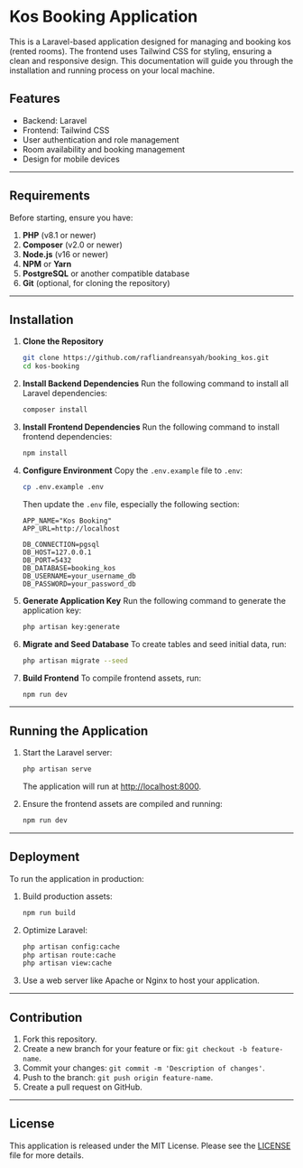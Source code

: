 # Kos Booking Application

This is a Laravel-based application designed for managing and booking kos (rented rooms). The frontend uses Tailwind CSS for styling, ensuring a clean and responsive design. This documentation will guide you through the installation and running process on your local machine.

## Features
- Backend: Laravel
- Frontend: Tailwind CSS
- User authentication and role management
- Room availability and booking management
- Design for mobile devices

---

## Requirements

Before starting, ensure you have:

1. **PHP** (v8.1 or newer)
2. **Composer** (v2.0 or newer)
3. **Node.js** (v16 or newer)
4. **NPM** or **Yarn**
5. **PostgreSQL** or another compatible database
6. **Git** (optional, for cloning the repository)

---

## Installation

1. **Clone the Repository**
   ```bash
   git clone https://github.com/rafliandreansyah/booking_kos.git
   cd kos-booking
   ```

2. **Install Backend Dependencies**
   Run the following command to install all Laravel dependencies:
   ```bash
   composer install
   ```

3. **Install Frontend Dependencies**
   Run the following command to install frontend dependencies:
   ```bash
   npm install
   ```

4. **Configure Environment**
   Copy the `.env.example` file to `.env`:
   ```bash
   cp .env.example .env
   ```
   Then update the `.env` file, especially the following section:
   ```env
   APP_NAME="Kos Booking"
   APP_URL=http://localhost

   DB_CONNECTION=pgsql
   DB_HOST=127.0.0.1
   DB_PORT=5432
   DB_DATABASE=booking_kos
   DB_USERNAME=your_username_db
   DB_PASSWORD=your_password_db
   ```

5. **Generate Application Key**
   Run the following command to generate the application key:
   ```bash
   php artisan key:generate
   ```

6. **Migrate and Seed Database**
   To create tables and seed initial data, run:
   ```bash
   php artisan migrate --seed
   ```

7. **Build Frontend**
   To compile frontend assets, run:
   ```bash
   npm run dev
   ```

---

## Running the Application

1. Start the Laravel server:
   ```bash
   php artisan serve
   ```
   The application will run at [http://localhost:8000](http://localhost:8000).

2. Ensure the frontend assets are compiled and running:
   ```bash
   npm run dev
   ```

---

## Deployment

To run the application in production:

1. Build production assets:
   ```bash
   npm run build
   ```

2. Optimize Laravel:
   ```bash
   php artisan config:cache
   php artisan route:cache
   php artisan view:cache
   ```

3. Use a web server like Apache or Nginx to host your application.

---

## Contribution

1. Fork this repository.
2. Create a new branch for your feature or fix: `git checkout -b feature-name`.
3. Commit your changes: `git commit -m 'Description of changes'`.
4. Push to the branch: `git push origin feature-name`.
5. Create a pull request on GitHub.

---

## License
This application is released under the MIT License. Please see the [LICENSE](./LICENSE) file for more details.

